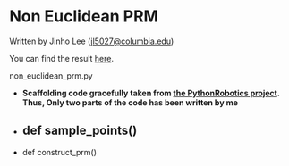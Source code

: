 # Non Euclidean PRM

Written by Jinho Lee (jl5027@columbia.edu)

You can find the result [here](https://www.youtube.com/watch?v=k7dJsFfELGA&ab_channel=JinhoLee).

non_euclidean_prm.py
- **Scaffolding code gracefully taken from [the PythonRobotics project](https://pythonrobotics.readthedocs.io/en/latest/). Thus, Only two parts of the code has been written by me**
- def sample_points()
  -
- def construct_prm()
